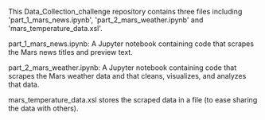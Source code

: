 This Data_Collection_challenge repository contains three files including 'part_1_mars_news.ipynb', 'part_2_mars_weather.ipynb' and 'mars_temperature_data.xsl'. 

part_1_mars_news.ipynb: A Jupyter notebook containing code that scrapes the Mars news titles and preview text.

part_2_mars_weather.ipynb: A Jupyter notebook containing code that scrapes the Mars weather data and that cleans, visualizes, and analyzes that data.

mars_temperature_data.xsl stores the scraped data in a file (to ease sharing the data with others).
